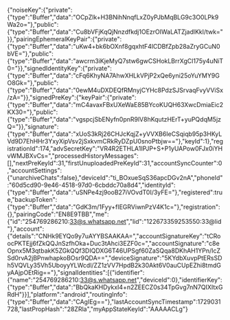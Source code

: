 {"noiseKey":{"private":{"type":"Buffer","data":"OCpZlk+H3BNihNnqfLxZ0yPJbMqBLG9c3O0LPk9Wa2o="},"public":{"type":"Buffer","data":"Cu8bVFjKqQjNnzdfkdj1OEzrOIWaLATZjadlKkl/twk="}},"pairingEphemeralKeyPair":{"private":{"type":"Buffer","data":"uKw4+bk6bOXnf8gqxhtF4lCDBfZpb28aZryGCuN0bVE="},"public":{"type":"Buffer","data":"awcrm3iKjeMyQ7stw6gwCSHokLBrrXgCl175y4uNiT0="}},"signedIdentityKey":{"private":{"type":"Buffer","data":"cFq6KhyNA7AhwXHLkVPjP2xQe6yni25oYuYMY9GO8Gk="},"public":{"type":"Buffer","data":"0ewM4uDXDEQfRMnyjCYHc8PdzSJSrvaqFvyVViSx/zA="}},"signedPreKey":{"keyPair":{"private":{"type":"Buffer","data":"mC4avaxFBxUXeWaE85BYcoKUQH63XwcDmiaEic2KX30="},"public":{"type":"Buffer","data":"vgspcjSbENyfn0pnR9lV8hKqutzHErT+yuPQdqM5jzQ="}},"signature":{"type":"Buffer","data":"xUoS3kRj26CHJcKqjZ+yVVXB6IeCSqiqb95p3HKyLVd9D7EhHHr3YxyXipVsv2jSxkvmCRkRyDZpU0snoPtbjw=="},"keyId":1},"registrationId":174,"advSecretKey":"VR4R2ETHLA1IPJP+S+P1yUAPow0FJx0iYHvWMJBXvCs=","processedHistoryMessages":[],"nextPreKeyId":31,"firstUnuploadedPreKeyId":31,"accountSyncCounter":0,"accountSettings":{"unarchiveChats":false},"deviceId":"ti_BOxueSqS36apcDGv2nA","phoneId":"60d5cd90-9e46-4518-97d0-6cbddc70a8d4","identityId":{"type":"Buffer","data":"uSNPe4zj9ooB27iVOvdT0I/3yFE="},"registered":true,"backupToken":{"type":"Buffer","data":"GdK3m/1Fyy+fIEGRViwnPzV4K1c="},"registration":{},"pairingCode":"EN8E9TBB","me":{"id":"254769286210:33@s.whatsapp.net","lid":"122673359253550:33@lid"},"account":{"details":"CNHk9EYQo9y7uAYYBSAAKAA=","accountSignatureKey":"tCRoocPKTEjj6fZkQQJnSzfhOka+Duc3tAhci3EZF0c=","accountSignature":"c8eOpnx5M3qtbakK5ZGkQQf3DIQDXG6T46UPSgf60ZaSQqa8DKhAH1YPn/IcZSd0rvA2jBPnwhapkoBOsr9QDA==","deviceSignature":"5KYdbXuvpPtERsSDh5VQVLy35Vh5UboyyYLWcdl/ZZ1zVV7HpdB2k30Akt6V0auCUpEZhi8tmdGyAAjpOEtRig=="},"signalIdentities":[{"identifier":{"name":"254769286210:33@s.whatsapp.net","deviceId":0},"identifierKey":{"type":"Buffer","data":"BbQkaKHDykxI4+n2ZEECZ0s34TpGvg7nN7QIXItxGRdH"}}],"platform":"android","routingInfo":{"type":"Buffer","data":"CAgIEg=="},"lastAccountSyncTimestamp":1729031728,"lastPropHash":"28ZRla","myAppStateKeyId":"AAAAACLg"}
